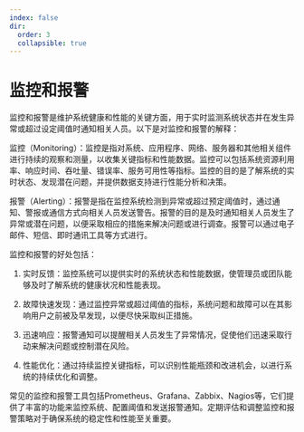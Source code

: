 ```yaml
---
index: false
dir:
  order: 3
  collapsible: true
---
```


# 监控和报警

监控和报警是维护系统健康和性能的关键方面，用于实时监测系统状态并在发生异常或超过设定阈值时通知相关人员。以下是对监控和报警的解释：

监控（Monitoring）：监控是指对系统、应用程序、网络、服务器和其他相关组件进行持续的观察和测量，以收集关键指标和性能数据。监控可以包括系统资源利用率、响应时间、吞吐量、错误率、服务可用性等指标。监控的目的是了解系统的实时状态、发现潜在问题，并提供数据支持进行性能分析和决策。

报警（Alerting）：报警是指在监控系统检测到异常或超过预定阈值时，通过通知、警报或通信方式向相关人员发送警告。报警的目的是及时通知相关人员发生了异常或潜在问题，以便采取相应的措施来解决问题或进行调查。报警可以通过电子邮件、短信、即时通讯工具等方式进行。

监控和报警的好处包括：

1. 实时反馈：监控系统可以提供实时的系统状态和性能数据，使管理员或团队能够及时了解系统的健康状况和性能表现。

2. 故障快速发现：通过监控异常或超过阈值的指标，系统问题和故障可以在其影响用户之前被及早发现，以便尽快采取纠正措施。

3. 迅速响应：报警通知可以提醒相关人员发生了异常情况，促使他们迅速采取行动来解决问题或控制潜在风险。

4. 性能优化：通过持续监控关键指标，可以识别性能瓶颈和改进机会，以进行系统的持续优化和调整。

常见的监控和报警工具包括Prometheus、Grafana、Zabbix、Nagios等，它们提供了丰富的功能来监控系统、配置阈值和发送报警通知。定期评估和调整监控和报警策略对于确保系统的稳定性和性能至关重要。
